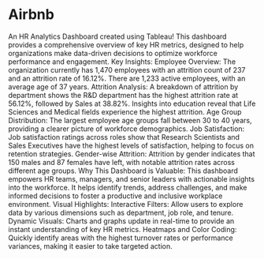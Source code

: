 # Airbnb

An HR Analytics Dashboard created using Tableau! This dashboard provides a comprehensive overview of key HR metrics, designed to help organizations make data-driven decisions to optimize workforce performance and engagement.
Key Insights:
Employee Overview: The organization currently has 1,470 employees with an attrition count of 237 and an attrition rate of 16.12%. There are 1,233 active employees, with an average age of 37 years.
Attrition Analysis: A breakdown of attrition by department shows the R&D department has the highest attrition rate at 56.12%, followed by Sales at 38.82%. Insights into education reveal that Life Sciences and Medical fields experience the highest attrition.
Age Group Distribution: The largest employee age groups fall between 30 to 40 years, providing a clearer picture of workforce demographics.
Job Satisfaction: Job satisfaction ratings across roles show that Research Scientists and Sales Executives have the highest levels of satisfaction, helping to focus on retention strategies.
Gender-wise Attrition: Attrition by gender indicates that 150 males and 87 females have left, with notable attrition rates across different age groups.
Why This Dashboard is Valuable:
This dashboard empowers HR teams, managers, and senior leaders with actionable insights into the workforce. It helps identify trends, address challenges, and make informed decisions to foster a productive and inclusive workplace environment.
Visual Highlights:
Interactive Filters: Allow users to explore data by various dimensions such as department, job role, and tenure.
Dynamic Visuals: Charts and graphs update in real-time to provide an instant understanding of key HR metrics.
Heatmaps and Color Coding: Quickly identify areas with the highest turnover rates or performance variances, making it easier to take targeted action.
